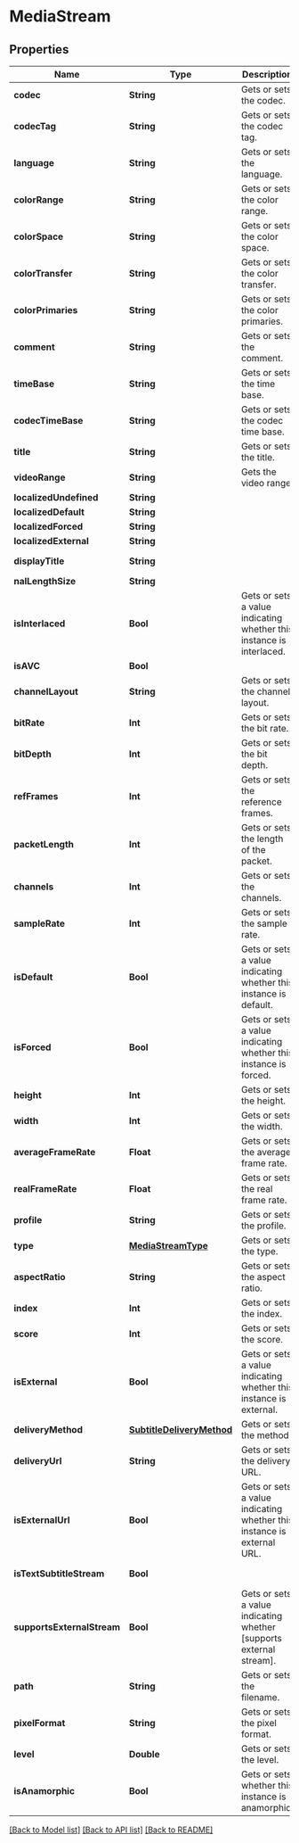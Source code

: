 # MediaStream

## Properties
Name | Type | Description | Notes
------------ | ------------- | ------------- | -------------
**codec** | **String** | Gets or sets the codec. | [optional] 
**codecTag** | **String** | Gets or sets the codec tag. | [optional] 
**language** | **String** | Gets or sets the language. | [optional] 
**colorRange** | **String** | Gets or sets the color range. | [optional] 
**colorSpace** | **String** | Gets or sets the color space. | [optional] 
**colorTransfer** | **String** | Gets or sets the color transfer. | [optional] 
**colorPrimaries** | **String** | Gets or sets the color primaries. | [optional] 
**comment** | **String** | Gets or sets the comment. | [optional] 
**timeBase** | **String** | Gets or sets the time base. | [optional] 
**codecTimeBase** | **String** | Gets or sets the codec time base. | [optional] 
**title** | **String** | Gets or sets the title. | [optional] 
**videoRange** | **String** | Gets the video range. | [optional] [readonly] 
**localizedUndefined** | **String** |  | [optional] 
**localizedDefault** | **String** |  | [optional] 
**localizedForced** | **String** |  | [optional] 
**localizedExternal** | **String** |  | [optional] 
**displayTitle** | **String** |  | [optional] [readonly] 
**nalLengthSize** | **String** |  | [optional] 
**isInterlaced** | **Bool** | Gets or sets a value indicating whether this instance is interlaced. | [optional] 
**isAVC** | **Bool** |  | [optional] 
**channelLayout** | **String** | Gets or sets the channel layout. | [optional] 
**bitRate** | **Int** | Gets or sets the bit rate. | [optional] 
**bitDepth** | **Int** | Gets or sets the bit depth. | [optional] 
**refFrames** | **Int** | Gets or sets the reference frames. | [optional] 
**packetLength** | **Int** | Gets or sets the length of the packet. | [optional] 
**channels** | **Int** | Gets or sets the channels. | [optional] 
**sampleRate** | **Int** | Gets or sets the sample rate. | [optional] 
**isDefault** | **Bool** | Gets or sets a value indicating whether this instance is default. | [optional] 
**isForced** | **Bool** | Gets or sets a value indicating whether this instance is forced. | [optional] 
**height** | **Int** | Gets or sets the height. | [optional] 
**width** | **Int** | Gets or sets the width. | [optional] 
**averageFrameRate** | **Float** | Gets or sets the average frame rate. | [optional] 
**realFrameRate** | **Float** | Gets or sets the real frame rate. | [optional] 
**profile** | **String** | Gets or sets the profile. | [optional] 
**type** | [**MediaStreamType**](MediaStreamType.md) | Gets or sets the type. | [optional] 
**aspectRatio** | **String** | Gets or sets the aspect ratio. | [optional] 
**index** | **Int** | Gets or sets the index. | [optional] 
**score** | **Int** | Gets or sets the score. | [optional] 
**isExternal** | **Bool** | Gets or sets a value indicating whether this instance is external. | [optional] 
**deliveryMethod** | [**SubtitleDeliveryMethod**](SubtitleDeliveryMethod.md) | Gets or sets the method. | [optional] 
**deliveryUrl** | **String** | Gets or sets the delivery URL. | [optional] 
**isExternalUrl** | **Bool** | Gets or sets a value indicating whether this instance is external URL. | [optional] 
**isTextSubtitleStream** | **Bool** |  | [optional] [readonly] 
**supportsExternalStream** | **Bool** | Gets or sets a value indicating whether [supports external stream]. | [optional] 
**path** | **String** | Gets or sets the filename. | [optional] 
**pixelFormat** | **String** | Gets or sets the pixel format. | [optional] 
**level** | **Double** | Gets or sets the level. | [optional] 
**isAnamorphic** | **Bool** | Gets or sets whether this instance is anamorphic. | [optional] 

[[Back to Model list]](../README.md#documentation-for-models) [[Back to API list]](../README.md#documentation-for-api-endpoints) [[Back to README]](../README.md)


